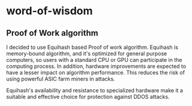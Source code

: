 # word-of-wisdom

## Proof of Work algorithm

I decided to use Equihash based Proof of work algorithm. Equihash is memory-bound algorithm, and it's optimized for 
general purpose computers, so users with a standard CPU or GPU can participate in the computing process. In addition, 
hardware improvements are expected to have a lesser impact on algorithm performance. This reduces the risk of using 
powerful ASIC farm miners in attacks.

Equihash's availability and resistance to specialized hardware make it a suitable and effective choice for protection 
against DDOS attacks.